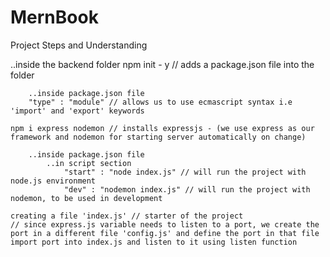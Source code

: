# MernBook

Project Steps and Understanding

..inside the backend folder
npm init - y // adds a package.json file into the folder

        ..inside package.json file
        "type" : "module" // allows us to use ecmascript syntax i.e 'import' and 'export' keywords

    npm i express nodemon // installs expressjs - (we use express as our framework and nodemon for starting server automatically on change)

        ..inside package.json file
            ..in script section
                "start" : "node index.js" // will run the project with node.js environment
                "dev" : "nodemon index.js" // will run the project with nodemon, to be used in development

    creating a file 'index.js' // starter of the project
    // since express.js variable needs to listen to a port, we create the port in a different file 'config.js' and define the port in that file
    import port into index.js and listen to it using listen function
